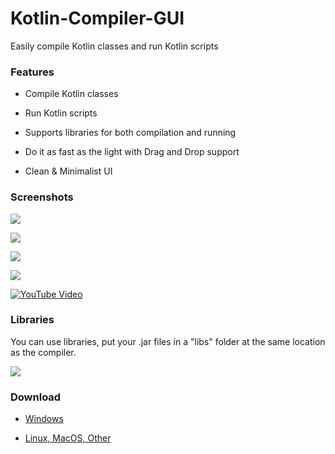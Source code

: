 # Kotlin-Compiler-GUI
Easily compile Kotlin classes and run Kotlin scripts

### Features

- Compile Kotlin classes

- Run Kotlin scripts

- Supports libraries for both compilation and running

- Do it as fast as the light with Drag and Drop support

- Clean & Minimalist UI

### Screenshots

![](https://i.imgur.com/419IzJ2.png)

![](https://i.imgur.com/JHbWIPl.png)

![](https://i.imgur.com/MuQifOo.png)

![](https://i.imgur.com/8hTCuCU.png)

[![YouTube Video](https://i.imgur.com/WmICRnK.png)](https://www.youtube.com/watch?v=7ZBRpbX_dRM)

### Libraries

You can use libraries, put your .jar files in a "libs" folder at the same location as the compiler.

![](https://i.imgur.com/UItJsnP.png)

### Download

- [Windows](https://github.com/RHazDev/Kotlin-Compiler-GUI/releases/download/1.0/kotlin-compiler-gui-1.0.exe)

- [Linux, MacOS, Other](https://github.com/RHazDev/Kotlin-Compiler-GUI/releases/download/1.0/kotlin-compiler-gui-1.0.jar)